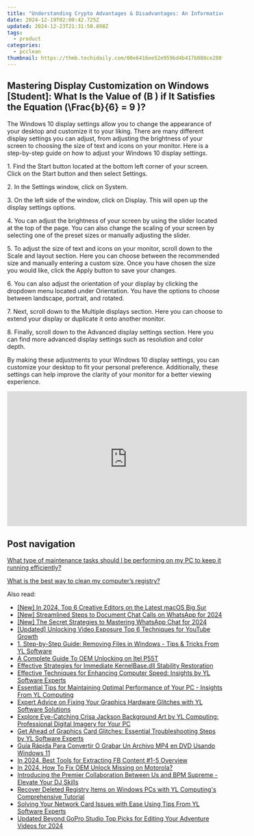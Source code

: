 ```yaml
---
title: "Understanding Crypto Advantages & Disadvantages: An Informative Guide by YL Software"
date: 2024-12-19T02:00:42.725Z
updated: 2024-12-23T21:31:50.898Z
tags:
  - product
categories:
  - pcclean
thumbnail: https://thmb.techidaily.com/00e6416ee52e959bd4b417b088ce280ff84f1d381398bcbde7f933c522e87849.jpg
---
```


## Mastering Display Customization on Windows [Student]: What Is the Value of \(B \) if It Satisfies the Equation \(\Frac{b}{6} = 9 \)?

The Windows 10 display settings allow you to change the appearance of your desktop and customize it to your liking. There are many different display settings you can adjust, from adjusting the brightness of your screen to choosing the size of text and icons on your monitor. Here is a step-by-step guide on how to adjust your Windows 10 display settings. 

1\. Find the Start button located at the bottom left corner of your screen. Click on the Start button and then select Settings.

2\. In the Settings window, click on System.

3\. On the left side of the window, click on Display. This will open up the display settings options. 

4\. You can adjust the brightness of your screen by using the slider located at the top of the page. You can also change the scaling of your screen by selecting one of the preset sizes or manually adjusting the slider.

5\. To adjust the size of text and icons on your monitor, scroll down to the Scale and layout section. Here you can choose between the recommended size and manually entering a custom size. Once you have chosen the size you would like, click the Apply button to save your changes.

6\. You can also adjust the orientation of your display by clicking the dropdown menu located under Orientation. You have the options to choose between landscape, portrait, and rotated.

7\. Next, scroll down to the Multiple displays section. Here you can choose to extend your display or duplicate it onto another monitor.

8\. Finally, scroll down to the Advanced display settings section. Here you can find more advanced display settings such as resolution and color depth. 

By making these adjustments to your Windows 10 display settings, you can customize your desktop to fit your personal preference. Additionally, these settings can help improve the clarity of your monitor for a better viewing experience.

<!-- affiliate ads begin -->
<iframe width="560" height="315" src="https://www.youtube.com/embed/E3yY7lZ-FKA?si=g8VEuExP8GH59B69" title="YouTube video player" frameborder="0" allow="accelerometer; autoplay; clipboard-write; encrypted-media; gyroscope; picture-in-picture; web-share" referrerpolicy="strict-origin-when-cross-origin" allowfullscreen></iframe>
<!-- affiliate ads end -->

## Post navigation

[What type of maintenance tasks should I be performing on my PC to keep it running efficiently?](https://tools.techidaily.com/pcclean/products/)

[What is the best way to clean my computer’s registry?](https://tools.techidaily.com/pcclean/products/)

<ins class="adsbygoogle"
     style="display:block"
     data-ad-format="autorelaxed"
     data-ad-client="ca-pub-7571918770474297"
     data-ad-slot="1223367746"></ins>

<ins class="adsbygoogle"
     style="display:block"
     data-ad-client="ca-pub-7571918770474297"
     data-ad-slot="8358498916"
     data-ad-format="auto"
     data-full-width-responsive="true"></ins>

<span class="atpl-alsoreadstyle">Also read:</span>
<div><ul>
<li><a href="https://article-posts.techidaily.com/new-in-2024-top-6-creative-editors-on-the-latest-macos-big-sur/"><u>[New] In 2024, Top 6 Creative Editors on the Latest macOS Big Sur</u></a></li>
<li><a href="https://video-capture.techidaily.com/new-streamlined-steps-to-document-chat-calls-on-whatsapp-for-2024/"><u>[New] Streamlined Steps to Document Chat Calls on WhatsApp for 2024</u></a></li>
<li><a href="https://fox-blue.techidaily.com/new-the-secret-strategies-to-mastering-whatsapp-chat-for-2024/"><u>[New] The Secret Strategies to Mastering WhatsApp Chat for 2024</u></a></li>
<li><a href="https://youtube-blog.techidaily.com/ed-unlocking-video-exposure-top-6-techniques-for-youtube-growth/"><u>[Updated] Unlocking Video Exposure Top 6 Techniques for YouTube Growth</u></a></li>
<li><a href="https://win-hot.techidaily.com/1-step-by-step-guide-removing-files-in-windows-tips-and-tricks-from-yl-software/"><u>1. Step-by-Step Guide: Removing Files in Windows - Tips & Tricks From YL Software</u></a></li>
<li><a href="https://unlock-android.techidaily.com/a-complete-guide-to-oem-unlocking-on-itel-p55t-by-drfone-android/"><u>A Complete Guide To OEM Unlocking on Itel P55T</u></a></li>
<li><a href="https://win-blog.techidaily.com/effective-strategies-for-immediate-kernelbasedll-stability-restoration/"><u>Effective Strategies for Immediate KernelBase.dll Stability Restoration</u></a></li>
<li><a href="https://win-hot.techidaily.com/effective-techniques-for-enhancing-computer-speed-insights-by-yl-software-experts/"><u>Effective Techniques for Enhancing Computer Speed: Insights by YL Software Experts</u></a></li>
<li><a href="https://win-hot.techidaily.com/essential-tips-for-maintaining-optimal-performance-of-your-pc-insights-from-yl-computing/"><u>Essential Tips for Maintaining Optimal Performance of Your PC - Insights From YL Computing</u></a></li>
<li><a href="https://win-hot.techidaily.com/expert-advice-on-fixing-your-graphics-hardware-glitches-with-yl-software-solutions/"><u>Expert Advice on Fixing Your Graphics Hardware Glitches with YL Software Solutions</u></a></li>
<li><a href="https://win-hot.techidaily.com/explore-eye-catching-crisa-jackson-background-art-by-yl-computing-professional-digital-imagery-for-your-pc/"><u>Explore Eye-Catching Crisa Jackson Background Art by YL Computing: Professional Digital Imagery for Your PC</u></a></li>
<li><a href="https://win-hot.techidaily.com/get-ahead-of-graphics-card-glitches-essential-troubleshooting-steps-by-yl-software-experts/"><u>Get Ahead of Graphics Card Glitches: Essential Troubleshooting Steps by YL Software Experts</u></a></li>
<li><a href="https://some-approaches.techidaily.com/guia-rapida-para-convertir-o-grabar-un-archivo-mp4-en-dvd-usando-windows-11/"><u>Guía Rápida Para Convertir O Grabar Un Archivo MP4 en DVD Usando Windows 11</u></a></li>
<li><a href="https://facebook-clips.techidaily.com/in-2024-best-tools-for-extracting-fb-content-1-5-overview/"><u>In 2024, Best Tools for Extracting FB Content #1-5 Overview</u></a></li>
<li><a href="https://android-unlock.techidaily.com/in-2024-how-to-fix-oem-unlock-missing-on-motorola-by-drfone-android/"><u>In 2024, How To Fix OEM Unlock Missing on Motorola?</u></a></li>
<li><a href="https://win-hot.techidaily.com/introducing-the-premier-collaboration-between-us-and-bpm-supreme-elevate-your-dj-skills/"><u>Introducing the Premier Collaboration Between Us and BPM Supreme - Elevate Your DJ Skills</u></a></li>
<li><a href="https://win-hot.techidaily.com/recover-deleted-registry-items-on-windows-pcs-with-yl-computings-comprehensive-tutorial/"><u>Recover Deleted Registry Items on Windows PCs with YL Computing's Comprehensive Tutorial</u></a></li>
<li><a href="https://win-hot.techidaily.com/solving-your-network-card-issues-with-ease-using-tips-from-yl-software-experts/"><u>Solving Your Network Card Issues with Ease Using Tips From YL Software Experts</u></a></li>
<li><a href="https://ai-video-apps.techidaily.com/updated-beyond-gopro-studio-top-picks-for-editing-your-adventure-videos-for-2024/"><u>Updated Beyond GoPro Studio Top Picks for Editing Your Adventure Videos for 2024</u></a></li>
</ul></div>

